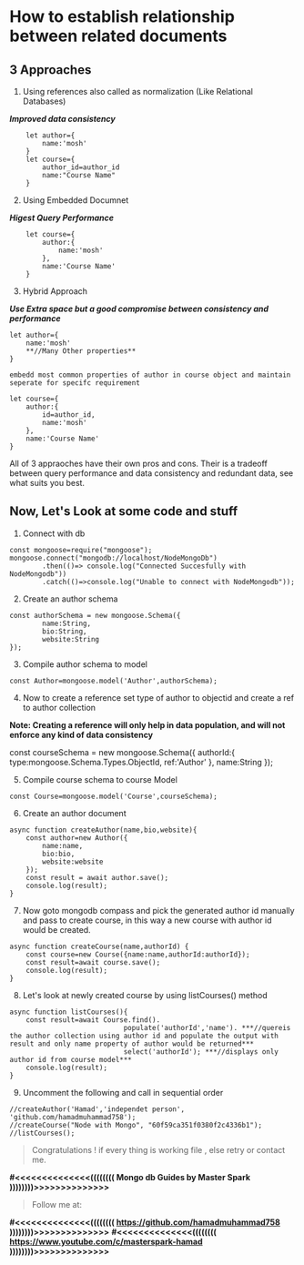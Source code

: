 
# How to establish relationship between related documents

## 3 Approaches

1. Using references also called as normalization (Like Relational Databases) 

***Improved data consistency***

``` 
    let author={
        name:'mosh'
    }
    let course={
        author_id=author_id
        name:"Course Name"
    }
```

2. Using Embedded Documnet 

***Higest Query Performance***
```
    let course={
        author:{
            name:'mosh'
        },
        name:'Course Name'
    }
```
3. Hybrid Approach

***Use Extra space but a good compromise between consistency and performance***

    let author={
        name:'mosh'
        **//Many Other properties**
    }

    embedd most common properties of author in course object and maintain seperate for specifc requirement

    let course={
        author:{
            id=author_id,
            name:'mosh'
        },
        name:'Course Name'
    }

All of 3 appraoches have their own pros and cons. 
Their is a tradeoff between query performance and data consistency and redundant data, see what suits you best.


## Now, Let's Look at some code and stuff

1. Connect with db

```
const mongoose=require("mongoose");
mongoose.connect("mongodb://localhost/NodeMongoDb")
        .then(()=> console.log("Connected Succesfully with NodeMongodb"))
        .catch(()=>console.log("Unable to connect with NodeMongodb"));
```

2. Create an author schema
```
const authorSchema = new mongoose.Schema({
        name:String,
        bio:String,
        website:String
});
```
3. Compile author schema to model

```
const Author=mongoose.model('Author',authorSchema);
```

4. Now to create a reference set type of author to objectid and create a ref to author collection

**Note: Creating a reference will only help in data population, and will not enforce any kind of data consistency**

const courseSchema = new mongoose.Schema({
        authorId:{
            type:mongoose.Schema.Types.ObjectId,
            ref:'Author'
        },
        name:String
});

5. Compile course schema to course Model

```
const Course=mongoose.model('Course',courseSchema);
```

6. Create an author document 

```
async function createAuthor(name,bio,website){
    const author=new Author({
        name:name,
        bio:bio,
        website:website
    });
    const result = await author.save();
    console.log(result);
}
```
7. Now goto mongodb compass and pick the generated author id manually and pass to create course, in this way a new course with author id would be created.

```
async function createCourse(name,authorId) {
    const course=new Course({name:name,authorId:authorId});
    const result=await course.save();
    console.log(result);
}
```
8.  Let's look at newly created course by using listCourses() method

```
async function listCourses(){
    const result=await Course.find().
                            populate('authorId','name'). ***//quereis the author collection using author id and populate the output with result and only name property of author would be returned***
                            select('authorId'); ***//displays only author id from course model***
    console.log(result);
}
```
9. Uncomment  the following and call in sequential order
```
//createAuthor('Hamad','independet person', 'github.com/hamadmuhammad758');
//createCourse("Node with Mongo", "60f59ca351f0380f2c4336b1");
//listCourses();
```



> Congratulations ! if every thing is working file , else retry or contact me.

**#<<<<<<<<<<<<<<(((((((( Mongo db Guides by Master Spark ))))))))>>>>>>>>>>>>>>**


> Follow me at: 

**#<<<<<<<<<<<<<<(((((((( https://github.com/hamadmuhammad758 ))))))))>>>>>>>>>>>>>>**
**#<<<<<<<<<<<<<<(((((((( https://www.youtube.com/c/masterspark-hamad ))))))))>>>>>>>>>>>>>>**
